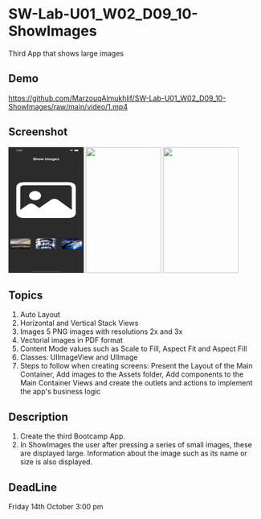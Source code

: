 # SW-Lab-U01_W02_D09_10-ShowImages
Third App that shows large images 


## Demo
https://github.com/MarzouqAlmukhlif/SW-Lab-U01_W02_D09_10-ShowImages/raw/main/video/1.mp4

## Screenshot
<div>
<img src="https://github.com/MarzouqAlmukhlif/SW-Lab-U01_W02_D09_10-ShowImages/raw/main/image/1.png" width="150" height="250" />
<img src="https://github.com/MarzouqAlmukhlif/SW-Lab-U01_W02_D09_10-ShowImages/raw/main/image/2.png" width="150" height="250" />
<img src="https://github.com/MarzouqAlmukhlif/SW-Lab-U01_W02_D09_10-ShowImages/raw/main/image/3.png" width="150" height="250" />
</div>

## Topics
1. Auto Layout
2. Horizontal and Vertical Stack Views
3. Images 
5 PNG images with resolutions 2x and 3x
6. Vectorial images in PDF format
7. Content Mode values such as Scale to Fill, Aspect Fit and Aspect Fill
9. Classes: UIImageView and UIImage
10. Steps to follow when creating screens: Present the Layout of the Main Container, Add images to the Assets folder, Add components to the Main Container Views and create the outlets and actions to implement the app's business logic

## Description
1. Create the third Bootcamp App. 
2. In ShowImages the user after pressing a series of small images, these are displayed large. Information about the image such as its name or size is also displayed.

## DeadLine 
Friday 14th October 3:00 pm
